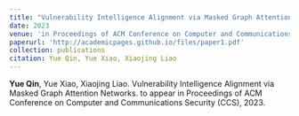 ```yaml
---
title: "Vulnerability Intelligence Alignment via Masked Graph Attention Networks"
date: 2023
venue: 'in Proceedings of ACM Conference on Computer and Communications Security (CCS)'
paperurl: 'http://academicpages.github.io/files/paper1.pdf'
collection: publications
citation: Yue Qin, Yue Xiao, Xiaojing Liao
---
```

**Yue Qin**, Yue Xiao, Xiaojing Liao. Vulnerability Intelligence Alignment via Masked Graph Attention Networks. to appear in Proceedings of ACM Conference on Computer and Communications Security (CCS), 2023.


